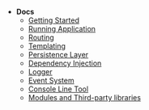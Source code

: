 <!-- docs/_sidebar.md -->
* **Docs**
    * [Getting Started](/framework/getting-started.md "Getting started guide for Antidot Framework")
    * [Running Application](/framework/running-application.md "Running guide for Antidot Framework")
    * [Routing](/framework/routing.md)
    * [Templating](/framework/templating.md)
    * [Persistence Layer](/framework/persitence.md)
    * [Dependency Injection](/framework/dependency-injection.md)
    * [Logger](/framework/logger.md)
    * [Event System](/framework/event-system.md)
    * [Console Line Tool](/framework/console-line-tool.md)
    * [Modules and Third-party libraries](/framework/modules-and-third-party-libraries.md)

